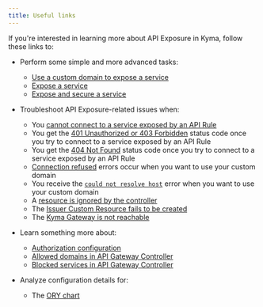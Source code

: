 ```yaml
---
title: Useful links
---
```


If you're interested in learning more about API Exposure in Kyma, follow these links to:

- Perform some simple and more advanced tasks:
  - [Use a custom domain to expose a service](../../../03-tutorials/00-api-exposure/apix-01-own-domain.md)
  - [Expose a service](../../../03-tutorials/00-api-exposure/apix-02-expose-service-apigateway.md)
  - [Expose and secure a service](../../../03-tutorials/00-api-exposure/apix-03-expose-and-secure-service.md)
  
- Troubleshoot API Exposure-related issues when:

  - You [cannot connect to a service exposed by an API Rule](../../../04-operation-guides/troubleshooting/apix-01-apigateway-connect-api-rule.md)
  - You get the [401 Unauthorized or 403 Forbidden](./apix-02-401-unauthorized-403-forbidden.md) status code once you try to connect to a service exposed by an API Rule
  - You get the [404 Not Found](./apix-03-404-not-found.md) status code once you try to connect to a service exposed by an API Rule
  - [Connection refused](../../../04-operation-guides/troubleshooting/apix-02-dns-mgt-connection-refused.md) errors occur when you want to use your custom domain
  - You receive the [`could not resolve host`](../../../04-operation-guides/troubleshooting/apix-03-dns-mgt-could-not-resolve-host.md) error when you want to use your custom domain
  - A [resource is ignored by the controller](../../../04-operation-guides/troubleshooting/apix-04-dns-mgt-resource-ignored.md)
  - The [Issuer Custom Resource fails to be created](../../../04-operation-guides/troubleshooting/apix-05-cert-mgt-issuer-not-created.md)
  - The [Kyma Gateway is not reachable](../../../04-operation-guides/troubleshooting/apix-06-gateway-not-reachable.md)

- Learn something more about:

  - [Authorization configuration](../../../05-technical-reference/apix-01-config-authorizations-apigateway.md)
  - [Allowed domains in API Gateway Controller](../../../05-technical-reference/apix-02-whitelisted-domains.md)
  - [Blocked services in API Gateway Controller](../../../05-technical-reference/apix-03-blacklisted-services.md)

- Analyze configuration details for:

  - The [ORY chart](../../../05-technical-reference/00-configuration-parameters/apix-02-ory-chart.md)
